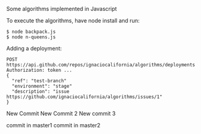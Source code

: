 Some algorithms implemented in Javascript


To execute the algorithms, have node install and run: 
```
$ node backpack.js
$ node n-queens.js

```

Adding a deployment:
```
POST https://api.github.com/repos/ignaciocalifornia/algorithms/deployments
Authorization: token ...
{
  "ref": "test-branch"
  "environment": "stage"
  "description": "issue https://github.com/ignaciocalifornia/algorithms/issues/1"
}
```

New Commit
New Commit 2
New commit 3

commit in master1
commit in master2
